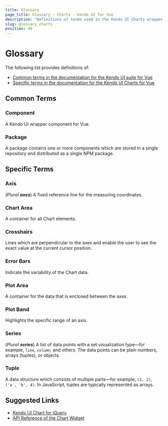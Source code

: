 ```yaml
---
title: Glossary
page_title: Glossary - Charts - Kendo UI for Vue
description: "Definitions of terms used in the Kendo UI Charts wrapper package for Vue."
slug: glossary_charts
position: 49
---
```


# Glossary

The following list provides definitions of:
* [Common terms in the documentation for the Kendo UI suite for Vue](#toc-common-terms)
* [Specific terms in the documentation for the Kendo UI Charts for Vue](#toc-specific-terms)

## Common Terms

### Component

A Kendo UI wrapper component for Vue.

### Package

A package contains one or more components which are stored in a single repository and distributed as a single NPM package.

## Specific Terms

### Axis

(*Plural **axes***) A fixed reference line for the measuring coordinates.

### Chart Area

A container for all Chart elements.

### Crosshairs

Lines which are perpendicular to the axes and enable the user to see the exact value at the current cursor position.

### Error Bars

Indicate the variability of the Chart data.

### Plot Area

A container for the data that is enclosed between the axes.

### Plot Band

Highlights the specific range of an axis.

### Series

(*Plural **series***) A list of data points with a set visualization type&mdash;for example, `line`, `column`, and others. The data points can be plain numbers, arrays (tuples), or objects.

### Tuple

A data structure which consists of multiple parts&mdash;for example, `(1, 2)`, `('a', 'b', 4)`. In JavaScript, tuples are typically represented as arrays.

## Suggested Links

* [Kendo UI Chart for jQuery](https://docs.telerik.com/kendo-ui/controls/charts/overview)
* [API Reference of the Chart Widget](https://docs.telerik.com/kendo-ui/api/javascript/dataviz/ui/chart)
